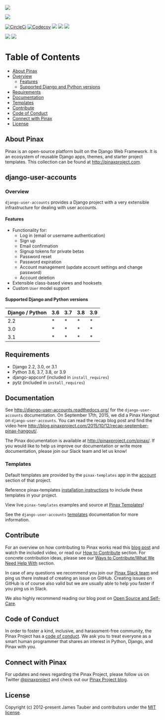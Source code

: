 ![](https://pinaxproject.com/pinax-design/social-banners/DUA.png)

[![](https://img.shields.io/pypi/v/django-user-accounts.svg)](https://pypi.python.org/pypi/django-user-accounts/)

[![CircleCi](https://img.shields.io/circleci/project/github/pinax/django-user-accounts.svg)](https://circleci.com/gh/pinax/django-user-accounts)
[![Codecov](https://img.shields.io/codecov/c/github/pinax/django-user-accounts.svg)](https://codecov.io/gh/pinax/django-user-accounts)
[![](https://img.shields.io/github/contributors/pinax/django-user-accounts.svg)](https://github.com/pinax/django-user-accounts/graphs/contributors)
[![](https://img.shields.io/github/issues-pr/pinax/django-user-accounts.svg)](https://github.com/pinax/django-user-accounts/pulls)
[![](https://img.shields.io/github/issues-pr-closed/pinax/django-user-accounts.svg)](https://github.com/pinax/django-user-accounts/pulls?q=is%3Apr+is%3Aclosed)

[![](http://slack.pinaxproject.com/badge.svg)](http://slack.pinaxproject.com/)
[![](https://img.shields.io/badge/license-MIT-blue.svg)](https://opensource.org/licenses/MIT)


# Table of Contents

* [About Pinax](#about-pinax)
* [Overview](#overview)
  * [Features](#features)
  * [Supported Django and Python versions](#supported-django-and-python-versions)
* [Requirements](#requirements)
* [Documentation](#documentation)
* [Templates](#templates)
* [Contribute](#contribute)
* [Code of Conduct](#code-of-conduct)
* [Connect with Pinax](#connect-with-pinax)
* [License](#license)


## About Pinax

Pinax is an open-source platform built on the Django Web Framework. It is an ecosystem of reusable Django apps, themes, and starter project templates. This collection can be found at http://pinaxproject.com.


## django-user-accounts

### Overview

`django-user-accounts` provides a Django project with a very extensible infrastructure for dealing with user accounts.

#### Features

* Functionality for:
  * Log in (email or username authentication)
  * Sign up
  * Email confirmation
  * Signup tokens for private betas
  * Password reset
  * Password expiration
  * Account management (update account settings and change password)
  * Account deletion
* Extensible class-based views and hooksets
* Custom `User` model support

#### Supported Django and Python versions

Django / Python | 3.6 | 3.7 | 3.8 | 3.9
--------------- | --- | --- | --- | ---
2.2  |  *  |  *  |  *  |  * 
3.0  |  *  |  *  |  *  |  * 
3.1  |  *  |  *  |  *  |  *


## Requirements

* Django 2.2, 3.0, or 3.1
* Python 3.6, 3.7, 3.8, or 3.9
* django-appconf (included in ``install_requires``)
* pytz (included in ``install_requires``)


## Documentation

See http://django-user-accounts.readthedocs.org/ for the `django-user-accounts` documentation.
On September 17th, 2015, we did a Pinax Hangout on `django-user-accounts`. You can read the recap blog post and find the video here http://blog.pinaxproject.com/2015/10/12/recap-september-pinax-hangout/.

The Pinax documentation is available at http://pinaxproject.com/pinax/. If you would like to help us improve our documentation or write more documentation, please join our Slack team and let us know!


### Templates

Default templates are provided by the `pinax-templates` app in the
[account](https://github.com/pinax/pinax-templates/tree/master/pinax/templates/templates/account) section of that project.

Reference pinax-templates
[installation instructions](https://github.com/pinax/pinax-templates/blob/master/README.md#installation) to include these templates in your project.

View live `pinax-templates` examples and source at [Pinax Templates](https://templates.pinaxproject.com/)!

See the `django-user-accounts` [templates](https://django-user-accounts.readthedocs.io/en/latest/templates.html) documentation for more information.


## Contribute

For an overview on how contributing to Pinax works read this [blog post](http://blog.pinaxproject.com/2016/02/26/recap-february-pinax-hangout/)
and watch the included video, or read our [How to Contribute](http://pinaxproject.com/pinax/how_to_contribute/) section. For concrete contribution ideas, please see our
[Ways to Contribute/What We Need Help With](http://pinaxproject.com/pinax/ways_to_contribute/) section.

In case of any questions we recommend you join our [Pinax Slack team](http://slack.pinaxproject.com) and ping us there instead of creating an issue on GitHub. Creating issues on GitHub is of course also valid but we are usually able to help you faster if you ping us in Slack.

We also highly recommend reading our blog post on [Open Source and Self-Care](http://blog.pinaxproject.com/2016/01/19/open-source-and-self-care/).


## Code of Conduct

In order to foster a kind, inclusive, and harassment-free community, the Pinax Project
has a [code of conduct](http://pinaxproject.com/pinax/code_of_conduct/).
We ask you to treat everyone as a smart human programmer that shares an interest in Python, Django, and Pinax with you.


## Connect with Pinax

For updates and news regarding the Pinax Project, please follow us on Twitter [@pinaxproject](https://twitter.com/pinaxproject) and check out our [Pinax Project blog](http://blog.pinaxproject.com).


## License

Copyright (c) 2012-present James Tauber and contributors under the [MIT license](https://opensource.org/licenses/MIT).
